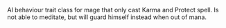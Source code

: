 AI behaviour trait class for mage that only cast Karma and  Protect spell. Is not able to meditate, but will guard himself instead when out of mana.
